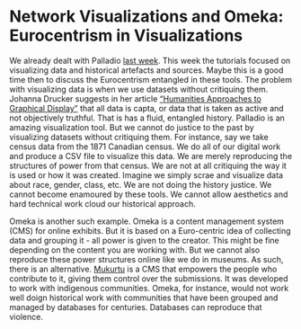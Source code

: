 <h1 id="network-visualizations-and-omeka-eurocentrism-in-visualizations">Network Visualizations and Omeka: Eurocentrism in Visualizations</h1>
<p>We already dealt with Palladio <a href="Earth-Palladio">last week</a>. This week the tutorials focused on visualizing data and historical artefacts and sources. Maybe this is a good time then to discuss the Eurocentrism entangled in these tools. The problem with visualizing data is when we use datasets without critiquing them. Johanna Drucker suggests in her article <a href="http://www.digitalhumanities.org/dhq/vol/5/1/000091/000091.html">“Humanities Approaches to Graphical Display”</a> that all data is capta, or data that is taken as active and not objectively truthful. That is has a fluid, entangled history. Palladio is an amazing visualization tool. But we cannot do justice to the past by visualizing datasets without critiquing them. For instance, say we take census data from the 1871 Canadian census. We do all of our digital work and produce a CSV file to visualize this data. We are merely reproducing the structures of power from that census. We are not at all critiquing the way it is used or how it was created. Imagine we simply scrae and visualize data about race, gender, class, etc. We are not doing the history justice. We cannot become enamoured by these tools. We cannot allow aesthetics and hard technical work cloud our historical approach.</p>
<p>Omeka is another such example. Omeka is a content management system (CMS) for online exhibits. But it is based on a Euro-centric idea of collecting data and grouping it - all power is given to the creator. This might be fine depending on the content you are working with. But we cannot also reproduce these power structures online like we do in museums. As such, there is an alternative. <a href="http://mukurtu.org/about/">Mukurtu</a> is a CMS that empowers the people who contribute to it, giving them control over the submissions. It was developed to work with indigenous communities. Omeka, for instance, would not work well doign historical work with communities that have been grouped and managed by databases for centuries. Databases can reproduce that violence.</p>
